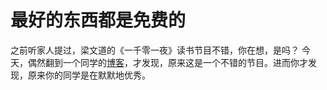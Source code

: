 
# 最好的东西都是免费的

之前听家人提过，梁文道的《一千零一夜》读书节目不错，你在想，是吗？ 今天，偶然翻到一个同学的[博客](http://www.cnfeat.com/blog/2017/08/16/CardWrite-LiangWenDao/)，才发现，原来这是一个不错的节目。进而你才发现，原来你的同学是在默默地优秀。

